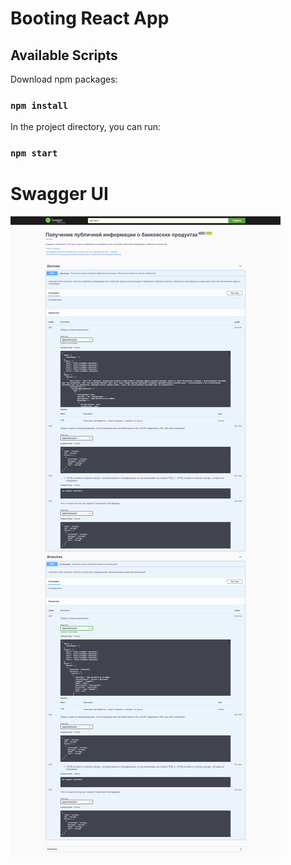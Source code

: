 # Booting React App

## Available Scripts

Download npm packages:

### `npm install`

In the project directory, you can run:

### `npm start`

# Swagger UI
![Вид swagger UI для nodejs сервера](../README/node-swagger.png)